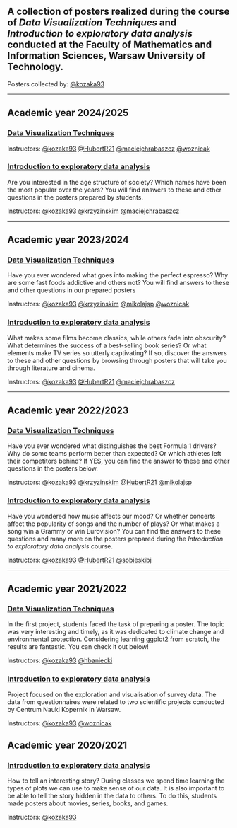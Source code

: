 ## A collection of posters realized during the course of *Data Visualization Techniques* and *Introduction to exploratory data analysis* conducted at the Faculty of Mathematics and Information Sciences, Warsaw University of Technology.

Posters collected by: [@kozaka93](https://github.com/kozaka93)

---

## Academic year 2024/2025

### [Data Visualization Techniques](https://github.com/kozaka93/posters/tree/main/2024-2025/DataVisualizationTechniques)



Instructors: [@kozaka93](https://github.com/kozaka93) [@HubertR21](https://github.com/HubertR21) [@maciejchrabaszcz](https://github.com/maciejchrabaszcz) [@woznicak](https://github.com/woznicak)

### [Introduction to exploratory data analysis](https://github.com/kozaka93/posters/tree/main/2024-2025/ExploratoryDataAnalysis)

Are you interested in the age structure of society? Which names have been the most popular over the years? You will find answers to these and other questions in the posters prepared by students. 

Instructors: [@kozaka93](https://github.com/kozaka93) [@krzyzinskim](https://github.com/krzyzinskim) [@maciejchrabaszcz](https://github.com/maciejchrabaszcz)


---

## Academic year 2023/2024

### [Data Visualization Techniques](https://github.com/kozaka93/posters/tree/main/2023-2024/DataVisualizationTechniques)

Have you ever wondered what goes into making the perfect espresso? Why are some fast foods addictive and others not? You will find answers to these and other questions in our prepared posters

Instructors: [@kozaka93](https://github.com/kozaka93) [@krzyzinskim](https://github.com/krzyzinskim) [@mikolajsp](https://github.com/mikolajsp) [@woznicak](https://github.com/woznicak)

### [Introduction to exploratory data analysis](https://github.com/kozaka93/posters/tree/main/2023-2024/ExploratoryDataAnalysis)

What makes some films become classics, while others fade into obscurity? What determines the success of a best-selling book series? Or what elements make TV series so utterly captivating? If so, discover the answers to these and other questions by browsing through posters that will take you through literature and cinema.

Instructors: [@kozaka93](https://github.com/kozaka93) [@HubertR21](https://github.com/HubertR21) [@maciejchrabaszcz](https://github.com/maciejchrabaszcz)

---

## Academic year 2022/2023

### [Data Visualization Techniques](https://github.com/kozaka93/posters/tree/main/2022-2023/DataVisualizationTechniques)

Have you ever wondered what distinguishes the best Formula 1 drivers? Why do some teams perform better than expected? Or which athletes left their competitors behind? If YES, you can find the answer to these and other questions in the posters below.

Instructors: [@kozaka93](https://github.com/kozaka93) [@krzyzinskim](https://github.com/krzyzinskim) [@HubertR21](https://github.com/HubertR21) [@mikolajsp](https://github.com/mikolajsp)

### [Introduction to exploratory data analysis](https://github.com/kozaka93/posters/tree/main/2022-2023/ExploratoryDataAnalysis)

Have you wondered how music affects our mood? Or whether concerts affect the popularity of songs and the number of plays? Or what makes a song win a Grammy or win Eurovision? You can find the answers to these questions and many more on the posters prepared during the *Introduction to exploratory data analysis* course.

Instructors: [@kozaka93](https://github.com/kozaka93) [@HubertR21](https://github.com/HubertR21) [@sobieskibj](https://github.com/sobieskibj)

---

## Academic year 2021/2022

### [Data Visualization Techniques](https://github.com/kozaka93/posters/tree/main/2021-2022/DataVisualizationTechniques)

In the first project, students faced the task of preparing a poster. The topic was very interesting and timely, as it was dedicated to climate change and environmental protection. Considering learning ggplot2 from scratch, the results are fantastic. You can check it out below!

Instructors: [@kozaka93](https://github.com/kozaka93) [@hbaniecki](https://github.com/hbaniecki)

### [Introduction to exploratory data analysis](https://github.com/kozaka93/posters/tree/main/2021-2022/ExploratoryDataAnalysis)

Project focused on the exploration and visualisation of survey data. The data from questionnaires were related to two scientific projects conducted by Centrum Nauki Kopernik in Warsaw.

Instructors: [@kozaka93](https://github.com/kozaka93) [@woznicak](https://github.com/woznicak)


## Academic year 2020/2021

### [Introduction to exploratory data analysis](https://github.com/kozaka93/posters/tree/main/2020-2021/ExploratoryDataAnalysis)

How to tell an interesting story? During classes we spend time learning the types of plots we can use to make sense of our data. It is also important to be able to tell the story hidden in the data to others. To do this, students made posters about movies, series, books, and games.

Instructors: [@kozaka93](https://github.com/kozaka93) 
